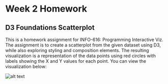 
Week 2 Homework
===============

D3 Foundations Scatterplot
---------------------

This is a homework assignment for INFO-616: Programming Interactive Viz. The assignment is to create a scatterplot from the given dataset using D3, while also exploring styling and composition elements. The resulting visualization is a representation of the data points using red circles with labels showing the X and Y values for each point. You can view the visualization below:

![alt text](/Users/kailen/INFO-616/INFO-616-FA22/Week_2_HW/Scatterplot.png "HW 2 Scatterplot")